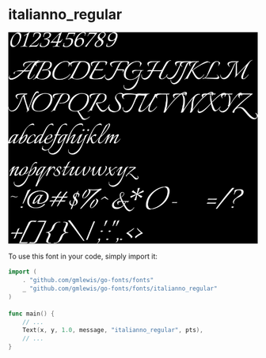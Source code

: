 # italianno_regular

![italianno_regular](italianno_regular.png)

To use this font in your code, simply import it:

```go
import (
	. "github.com/gmlewis/go-fonts/fonts"
	_ "github.com/gmlewis/go-fonts/fonts/italianno_regular"
)

func main() {
	// ...
	Text(x, y, 1.0, message, "italianno_regular", pts),
	// ...
}
```
